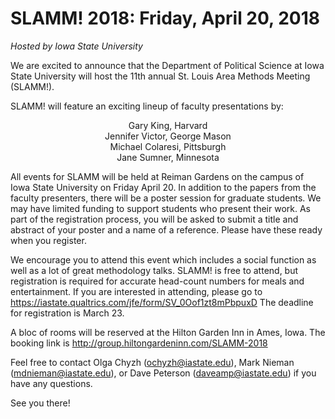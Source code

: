 # SLAMM! 2018: Friday, April 20, 2018
*Hosted by Iowa State University*

We are excited to announce that the Department of Political Science at Iowa State University will host the 11th annual St. Louis Area Methods Meeting (SLAMM!).

SLAMM! will feature an exciting lineup of faculty presentations by:

<p align="center">
    Gary King, Harvard<br/>
    Jennifer Victor, George Mason<br/>
    Michael Colaresi, Pittsburgh<br/>
    Jane Sumner, Minnesota
</p>

All events for SLAMM will be held at Reiman Gardens on the campus of Iowa State University on Friday April 20.  In addition to the papers from the faculty presenters, there will be a poster session for graduate students.  We may have limited funding to support students who present their work.  As part of the registration process, you will be asked to submit a title and abstract of your poster and a name of a reference.  Please have these ready when you register. 

We encourage you to attend this event which includes a social function as well as a lot of great methodology talks. SLAMM! is free to attend, but registration is required for accurate head-count numbers for meals and entertainment.  If you are interested in attending, please go to <https://iastate.qualtrics.com/jfe/form/SV_0Oof1zt8mPbpuxD>
The deadline for registration is March 23.  

A bloc of rooms will be reserved at the Hilton Garden Inn in Ames, Iowa. The booking link is <http://group.hiltongardeninn.com/SLAMM-2018>

Feel free to contact Olga Chyzh (ochyzh@iastate.edu), Mark Nieman (mdnieman@iastate.edu), or Dave Peterson (daveamp@iastate.edu) if you have any questions.

See you there!
